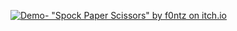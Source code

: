 [![Demo- "Spock Paper Scissors" by f0ntz on itch.io](https://asciinema.org/a/uvXcBiRSywTK5PabntvMupWcN.svg)](https://asciinema.org/a/uvXcBiRSywTK5PabntvMupWcN)
